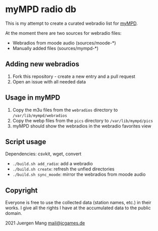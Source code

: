 # myMPD radio db

This is my attempt to create a curated webradio list for [myMPD](https://github.com/jcorporation/myMPD).

At the moment there are two sources for webradio files:
- Webradios from moode audio (sources/moode-*)
- Manually added files (sources/mympd-*)

## Adding new webradios

1. Fork this repository - create a new entry and a pull request
2. Open an issue with all needed data

## Usage in myMPD

1. Copy the m3u files from the `webradios` directory to `/var/lib/mympd/webradios`
2. Copy the webp files from the `pics` directory to `/var/lib/mympd/pics`
3. myMPD should show the webradios in the webradio favorites view

## Script usage

Dependencies: csvkit, wget, convert

- `./build.sh add_radio`: add a webradio
- `./build.sh create`: refresh the unfied directories
- `./build.sh sync_moode`: mirror the webradios from moode audio

## Copyright

Everyone is free to use the collected data (station names, etc.) in their works. I give all the rights I have at the accumulated data to the public domain.

2021 Juergen Mang <mail@jcgames.de>
